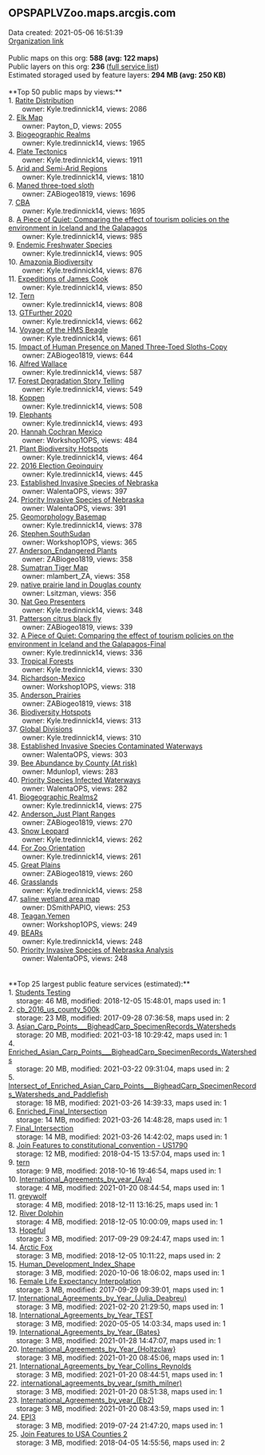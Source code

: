 <h2>OPSPAPLVZoo.maps.arcgis.com</h2> Data created: 2021-05-06 16:51:39 <br /><a target='new' href='https://OPSPAPLVZoo.maps.arcgis.com'>Organization link</a><br /><br />Public maps on this org: <b>588 (avg: 122 maps)</b><br />Public layers on this org: <b>236 </b>(<a target='new' href='https://services.arcgis.com/cogDIR5zP3E4UpXg/ArcGIS/rest/services'>full service list</a>)<br />Estimated storaged used by feature layers: <b>294 MB (avg: 250 KB)</b><br /><br />**Top 50 public maps by views:**<br />  1. <a target='new' href='https://www.arcgis.com/home/item.html?id=cc5d2f653dca4da881c645a7f7d5c4d4'>Ratite Distribution</a> <br />  &nbsp;&nbsp;&nbsp;&nbsp; &nbsp;&nbsp;owner: Kyle.tredinnick14, views: 2086<br />  2. <a target='new' href='https://www.arcgis.com/home/item.html?id=0b61076c02454d409fd95ba2693672a5'>Elk Map</a> <br />  &nbsp;&nbsp;&nbsp;&nbsp; &nbsp;&nbsp;owner: Payton_D, views: 2055<br />  3. <a target='new' href='https://www.arcgis.com/home/item.html?id=fad11084f42c41bab780c66569cd5574'>Biogeographic Realms</a> <br />  &nbsp;&nbsp;&nbsp;&nbsp; &nbsp;&nbsp;owner: Kyle.tredinnick14, views: 1965<br />  4. <a target='new' href='https://www.arcgis.com/home/item.html?id=7e7be954bb134c60b69be252d07fc000'>Plate Tectonics</a> <br />  &nbsp;&nbsp;&nbsp;&nbsp; &nbsp;&nbsp;owner: Kyle.tredinnick14, views: 1911<br />  5. <a target='new' href='https://www.arcgis.com/home/item.html?id=82eeef3d90324b0fa5a393b6bb8c3d07'>Arid and Semi-Arid Regions</a> <br />  &nbsp;&nbsp;&nbsp;&nbsp; &nbsp;&nbsp;owner: Kyle.tredinnick14, views: 1810<br />  6. <a target='new' href='https://www.arcgis.com/home/item.html?id=b373e83debae481dbe3eb4f7d5aa15dd'>Maned three-toed sloth</a> <br />  &nbsp;&nbsp;&nbsp;&nbsp; &nbsp;&nbsp;owner: ZABiogeo1819, views: 1696<br />  7. <a target='new' href='https://www.arcgis.com/home/item.html?id=8e7e7ebf861a43c9aa94af7c911a8c09'>CBA</a> <br />  &nbsp;&nbsp;&nbsp;&nbsp; &nbsp;&nbsp;owner: Kyle.tredinnick14, views: 1695<br />  8. <a target='new' href='https://www.arcgis.com/home/item.html?id=c9f5982983f240019d77b69d2350e420'>A Piece of Quiet: Comparing the effect of tourism policies on the environment in Iceland and the Galapagos</a> <br />  &nbsp;&nbsp;&nbsp;&nbsp; &nbsp;&nbsp;owner: Kyle.tredinnick14, views: 985<br />  9. <a target='new' href='https://www.arcgis.com/home/item.html?id=141e0a2d7af5455ab88dbd8aa3a4a2a5'>Endemic Freshwater Species</a> <br />  &nbsp;&nbsp;&nbsp;&nbsp; &nbsp;&nbsp;owner: Kyle.tredinnick14, views: 905<br />  10. <a target='new' href='https://www.arcgis.com/home/item.html?id=c68bb57512054a698bfcd5a812240b71'>Amazonia Biodiversity</a> <br />  &nbsp;&nbsp;&nbsp;&nbsp; &nbsp;&nbsp;owner: Kyle.tredinnick14, views: 876<br />  11. <a target='new' href='https://www.arcgis.com/home/item.html?id=ea0873c4c5234c09bba0766124d2cb61'>Expeditions of James Cook</a> <br />  &nbsp;&nbsp;&nbsp;&nbsp; &nbsp;&nbsp;owner: Kyle.tredinnick14, views: 850<br />  12. <a target='new' href='https://www.arcgis.com/home/item.html?id=84d419847d9347efadf3c09dea128a41'>Tern</a> <br />  &nbsp;&nbsp;&nbsp;&nbsp; &nbsp;&nbsp;owner: Kyle.tredinnick14, views: 808<br />  13. <a target='new' href='https://www.arcgis.com/home/item.html?id=dbf50e4931a444d1b817f9cd2147b5ed'>GTFurther 2020</a> <br />  &nbsp;&nbsp;&nbsp;&nbsp; &nbsp;&nbsp;owner: Kyle.tredinnick14, views: 662<br />  14. <a target='new' href='https://www.arcgis.com/home/item.html?id=be18f13a0f8d4c3fbd8ae97af7944686'>Voyage of the HMS Beagle</a> <br />  &nbsp;&nbsp;&nbsp;&nbsp; &nbsp;&nbsp;owner: Kyle.tredinnick14, views: 661<br />  15. <a target='new' href='https://www.arcgis.com/home/item.html?id=f4f9dd93e803492f8b4f06a33abba54e'>Impact of Human Presence on Maned Three-Toed Sloths-Copy</a> <br />  &nbsp;&nbsp;&nbsp;&nbsp; &nbsp;&nbsp;owner: ZABiogeo1819, views: 644<br />  16. <a target='new' href='https://www.arcgis.com/home/item.html?id=4ac65214af4c47bca55038f519922471'>Alfred Wallace</a> <br />  &nbsp;&nbsp;&nbsp;&nbsp; &nbsp;&nbsp;owner: Kyle.tredinnick14, views: 587<br />  17. <a target='new' href='https://www.arcgis.com/home/item.html?id=707ec6f7804541819714bdb55233745f'>Forest Degradation Story Telling</a> <br />  &nbsp;&nbsp;&nbsp;&nbsp; &nbsp;&nbsp;owner: Kyle.tredinnick14, views: 549<br />  18. <a target='new' href='https://www.arcgis.com/home/item.html?id=dbd579ac8602433dbd0d45e75d646452'>Koppen</a> <br />  &nbsp;&nbsp;&nbsp;&nbsp; &nbsp;&nbsp;owner: Kyle.tredinnick14, views: 508<br />  19. <a target='new' href='https://www.arcgis.com/home/item.html?id=79014fc365be412a86f07e57bbbe6d7b'>Elephants</a> <br />  &nbsp;&nbsp;&nbsp;&nbsp; &nbsp;&nbsp;owner: Kyle.tredinnick14, views: 493<br />  20. <a target='new' href='https://www.arcgis.com/home/item.html?id=859776c8660a4d9a9e7d2bd89a4e7b5f'>Hannah Cochran Mexico</a> <br />  &nbsp;&nbsp;&nbsp;&nbsp; &nbsp;&nbsp;owner: Workshop1OPS, views: 484<br />  21. <a target='new' href='https://www.arcgis.com/home/item.html?id=fb4b1a0ae08c4f3e8dc29a2b60b4b5ac'>Plant Biodiversity Hotspots</a> <br />  &nbsp;&nbsp;&nbsp;&nbsp; &nbsp;&nbsp;owner: Kyle.tredinnick14, views: 464<br />  22. <a target='new' href='https://www.arcgis.com/home/item.html?id=1b81ec7381e9474ca36da9617e9c3061'>2016 Election Geoinquiry</a> <br />  &nbsp;&nbsp;&nbsp;&nbsp; &nbsp;&nbsp;owner: Kyle.tredinnick14, views: 445<br />  23. <a target='new' href='https://www.arcgis.com/home/item.html?id=7fcd609b97264eb8b601be3fd18aa728'>Established Invasive Species of Nebraska</a> <br />  &nbsp;&nbsp;&nbsp;&nbsp; &nbsp;&nbsp;owner: WalentaOPS, views: 397<br />  24. <a target='new' href='https://www.arcgis.com/home/item.html?id=b253b3a18a1e494387b846a729c339b2'>Priority Invasive Species of Nebraska </a> <br />  &nbsp;&nbsp;&nbsp;&nbsp; &nbsp;&nbsp;owner: WalentaOPS, views: 391<br />  25. <a target='new' href='https://www.arcgis.com/home/item.html?id=0091ea4813a447aa87707f7ee22ccd86'>Geomorphology Basemap</a> <br />  &nbsp;&nbsp;&nbsp;&nbsp; &nbsp;&nbsp;owner: Kyle.tredinnick14, views: 378<br />  26. <a target='new' href='https://www.arcgis.com/home/item.html?id=1e002831ee45410090a494f0d1674569'>Stephen.SouthSudan</a> <br />  &nbsp;&nbsp;&nbsp;&nbsp; &nbsp;&nbsp;owner: Workshop1OPS, views: 365<br />  27. <a target='new' href='https://www.arcgis.com/home/item.html?id=19d69e14c857474f83db56bb1e83469b'>Anderson_Endangered Plants</a> <br />  &nbsp;&nbsp;&nbsp;&nbsp; &nbsp;&nbsp;owner: ZABiogeo1819, views: 358<br />  28. <a target='new' href='https://www.arcgis.com/home/item.html?id=dc918619d30e40f982c3868499b1ec2a'>Sumatran Tiger Map</a> <br />  &nbsp;&nbsp;&nbsp;&nbsp; &nbsp;&nbsp;owner: mlambert_ZA, views: 358<br />  29. <a target='new' href='https://www.arcgis.com/home/item.html?id=783f71dc7a3d4fa791aa992618eeb856'>native prairie land in Douglas county</a> <br />  &nbsp;&nbsp;&nbsp;&nbsp; &nbsp;&nbsp;owner: Lsitzman, views: 356<br />  30. <a target='new' href='https://www.arcgis.com/home/item.html?id=f4403b45520a4b90877c5bd12d87a7f8'>Nat Geo Presenters</a> <br />  &nbsp;&nbsp;&nbsp;&nbsp; &nbsp;&nbsp;owner: Kyle.tredinnick14, views: 348<br />  31. <a target='new' href='https://www.arcgis.com/home/item.html?id=6c1fccc359f64fa3bcc70f0b074accec'>Patterson citrus black fly</a> <br />  &nbsp;&nbsp;&nbsp;&nbsp; &nbsp;&nbsp;owner: ZABiogeo1819, views: 339<br />  32. <a target='new' href='https://www.arcgis.com/home/item.html?id=3a714322c2184fd4bf6e53e3bfd5414e'>A Piece of Quiet: Comparing the effect of tourism policies on the environment in Iceland and the Galapagos-Final</a> <br />  &nbsp;&nbsp;&nbsp;&nbsp; &nbsp;&nbsp;owner: Kyle.tredinnick14, views: 336<br />  33. <a target='new' href='https://www.arcgis.com/home/item.html?id=65673f1dd6bc43d79712b342c2f62ddf'>Tropical Forests</a> <br />  &nbsp;&nbsp;&nbsp;&nbsp; &nbsp;&nbsp;owner: Kyle.tredinnick14, views: 330<br />  34. <a target='new' href='https://www.arcgis.com/home/item.html?id=079fd51f03e644a0bc4e287ea7bad8b1'>Richardson-Mexico</a> <br />  &nbsp;&nbsp;&nbsp;&nbsp; &nbsp;&nbsp;owner: Workshop1OPS, views: 318<br />  35. <a target='new' href='https://www.arcgis.com/home/item.html?id=9a16d17cb62f41ebae34b35ea4040276'>Anderson_Prairies</a> <br />  &nbsp;&nbsp;&nbsp;&nbsp; &nbsp;&nbsp;owner: ZABiogeo1819, views: 318<br />  36. <a target='new' href='https://www.arcgis.com/home/item.html?id=208a3c984b0a46a28968daa41f33c83d'>Biodiversity Hotspots</a> <br />  &nbsp;&nbsp;&nbsp;&nbsp; &nbsp;&nbsp;owner: Kyle.tredinnick14, views: 313<br />  37. <a target='new' href='https://www.arcgis.com/home/item.html?id=2172243f71bb412d8c340904d65dd592'>Global Divisions</a> <br />  &nbsp;&nbsp;&nbsp;&nbsp; &nbsp;&nbsp;owner: Kyle.tredinnick14, views: 310<br />  38. <a target='new' href='https://www.arcgis.com/home/item.html?id=6e0eff1ea1d44078a47ae6519c235666'>Established Invasive Species Contaminated Waterways</a> <br />  &nbsp;&nbsp;&nbsp;&nbsp; &nbsp;&nbsp;owner: WalentaOPS, views: 303<br />  39. <a target='new' href='https://www.arcgis.com/home/item.html?id=58d647ac31784b10a20a262409e0f200'>Bee Abundance by County (At risk)</a> <br />  &nbsp;&nbsp;&nbsp;&nbsp; &nbsp;&nbsp;owner: Mdunlop1, views: 283<br />  40. <a target='new' href='https://www.arcgis.com/home/item.html?id=71d0424ca20a4556ac18871551ce835a'>Priority Species Infected Waterways</a> <br />  &nbsp;&nbsp;&nbsp;&nbsp; &nbsp;&nbsp;owner: WalentaOPS, views: 282<br />  41. <a target='new' href='https://www.arcgis.com/home/item.html?id=45120073a31449cf9f12b5d96c77c4b3'>Biogeographic Realms2</a> <br />  &nbsp;&nbsp;&nbsp;&nbsp; &nbsp;&nbsp;owner: Kyle.tredinnick14, views: 275<br />  42. <a target='new' href='https://www.arcgis.com/home/item.html?id=d35d4be89af0423ab520b70677a56e7f'>Anderson_Just Plant Ranges</a> <br />  &nbsp;&nbsp;&nbsp;&nbsp; &nbsp;&nbsp;owner: ZABiogeo1819, views: 270<br />  43. <a target='new' href='https://www.arcgis.com/home/item.html?id=95b644487ff44b39bb9939e8e2fb7c2f'>Snow Leopard</a> <br />  &nbsp;&nbsp;&nbsp;&nbsp; &nbsp;&nbsp;owner: Kyle.tredinnick14, views: 262<br />  44. <a target='new' href='https://www.arcgis.com/home/item.html?id=4f966028241b40699d7e0dd381fde08f'>For Zoo Orientation</a> <br />  &nbsp;&nbsp;&nbsp;&nbsp; &nbsp;&nbsp;owner: Kyle.tredinnick14, views: 261<br />  45. <a target='new' href='https://www.arcgis.com/home/item.html?id=51527161ca794cb2b07ba6199523bfe9'>Great Plains</a> <br />  &nbsp;&nbsp;&nbsp;&nbsp; &nbsp;&nbsp;owner: ZABiogeo1819, views: 260<br />  46. <a target='new' href='https://www.arcgis.com/home/item.html?id=483371271ae64fd78c3e91694cbdf54b'>Grasslands</a> <br />  &nbsp;&nbsp;&nbsp;&nbsp; &nbsp;&nbsp;owner: Kyle.tredinnick14, views: 258<br />  47. <a target='new' href='https://www.arcgis.com/home/item.html?id=4174b74150c24aa0919e958f6c2be3c3'>saline wetland area map</a> <br />  &nbsp;&nbsp;&nbsp;&nbsp; &nbsp;&nbsp;owner: DSmithPAPIO, views: 253<br />  48. <a target='new' href='https://www.arcgis.com/home/item.html?id=5fc4003f4b304e6d8d5da57f7365cca7'>Teagan.Yemen</a> <br />  &nbsp;&nbsp;&nbsp;&nbsp; &nbsp;&nbsp;owner: Workshop1OPS, views: 249<br />  49. <a target='new' href='https://www.arcgis.com/home/item.html?id=51b9fc52645d42908887314ace37539d'>BEARs</a> <br />  &nbsp;&nbsp;&nbsp;&nbsp; &nbsp;&nbsp;owner: Kyle.tredinnick14, views: 248<br />  50. <a target='new' href='https://www.arcgis.com/home/item.html?id=c7890efc52ee421fbb2ded1cada4bf38'>Priority Invasive Species of Nebraska Analysis</a> <br />  &nbsp;&nbsp;&nbsp;&nbsp; &nbsp;&nbsp;owner: WalentaOPS, views: 248<br /><br /><br />**Top 25 largest public feature services (estimated):**<br /> 1. <a target='new' href='https://www.arcgis.com/home/item.html?id=aae8f1c397744fe6aa32237c55a2e1e5'>Students Testing</a><br /> &nbsp;&nbsp;&nbsp;&nbsp;storage: 46 MB, modified: 2018-12-05 15:48:01, maps used in: 1<br /> 2. <a target='new' href='https://www.arcgis.com/home/item.html?id=61263ea4c4a7442f9b5fa0ea8a6f7f8a'>cb_2016_us_county_500k</a><br /> &nbsp;&nbsp;&nbsp;&nbsp;storage: 23 MB, modified: 2017-09-28 07:36:58, maps used in: 2<br /> 3. <a target='new' href='https://www.arcgis.com/home/item.html?id=b984c3f3b272429689088b38483f3cec'>Asian_Carp_Points___BigheadCarp_SpecimenRecords_Watersheds</a><br /> &nbsp;&nbsp;&nbsp;&nbsp;storage: 20 MB, modified: 2021-03-18 10:29:42, maps used in: 1<br /> 4. <a target='new' href='https://www.arcgis.com/home/item.html?id=52da09ad947e4b359b8a56c818230c64'>Enriched_Asian_Carp_Points___BigheadCarp_SpecimenRecords_Watersheds</a><br /> &nbsp;&nbsp;&nbsp;&nbsp;storage: 20 MB, modified: 2021-03-22 09:31:04, maps used in: 2<br /> 5. <a target='new' href='https://www.arcgis.com/home/item.html?id=969c25d10665417fb08b2c196ea7e430'>Intersect_of_Enriched_Asian_Carp_Points___BigheadCarp_SpecimenRecords_Watersheds_and_Paddlefish</a><br /> &nbsp;&nbsp;&nbsp;&nbsp;storage: 18 MB, modified: 2021-03-26 14:39:33, maps used in: 1<br /> 6. <a target='new' href='https://www.arcgis.com/home/item.html?id=bd3dd326a4614b51a8642e1d134d6355'>Enriched_Final_Intersection</a><br /> &nbsp;&nbsp;&nbsp;&nbsp;storage: 14 MB, modified: 2021-03-26 14:48:28, maps used in: 1<br /> 7. <a target='new' href='https://www.arcgis.com/home/item.html?id=9369658b70e649429c4f5ad5d9db72b7'>Final_Intersection</a><br /> &nbsp;&nbsp;&nbsp;&nbsp;storage: 14 MB, modified: 2021-03-26 14:42:02, maps used in: 1<br /> 8. <a target='new' href='https://www.arcgis.com/home/item.html?id=e2ebfe46a6844fb2bddb1058ae8a0c6a'>Join Features to constitutional_convention - US1790</a><br /> &nbsp;&nbsp;&nbsp;&nbsp;storage: 12 MB, modified: 2018-04-15 13:57:04, maps used in: 1<br /> 9. <a target='new' href='https://www.arcgis.com/home/item.html?id=51bfb6e71ab24ecd85078f5ab7f23af0'>tern</a><br /> &nbsp;&nbsp;&nbsp;&nbsp;storage: 9 MB, modified: 2018-10-16 19:46:54, maps used in: 1<br /> 10. <a target='new' href='https://www.arcgis.com/home/item.html?id=cfa0a36178ee4ad88114f16b85fb3f25'>International_Agreements_by_year_(Ava)</a><br /> &nbsp;&nbsp;&nbsp;&nbsp;storage: 4 MB, modified: 2021-01-20 08:44:54, maps used in: 1<br /> 11. <a target='new' href='https://www.arcgis.com/home/item.html?id=76dd17aea1bd41b9b8e238bca38cd2d9'>greywolf</a><br /> &nbsp;&nbsp;&nbsp;&nbsp;storage: 4 MB, modified: 2018-12-11 13:16:25, maps used in: 1<br /> 12. <a target='new' href='https://www.arcgis.com/home/item.html?id=ce1985c20f0d4adabf1eabbfb4fbb328'>River Dolphin</a><br /> &nbsp;&nbsp;&nbsp;&nbsp;storage: 4 MB, modified: 2018-12-05 10:00:09, maps used in: 1<br /> 13. <a target='new' href='https://www.arcgis.com/home/item.html?id=728e78eac4af4fa9aff5d5e97f8d395c'>Hopeful</a><br /> &nbsp;&nbsp;&nbsp;&nbsp;storage: 3 MB, modified: 2017-09-29 09:24:47, maps used in: 1<br /> 14. <a target='new' href='https://www.arcgis.com/home/item.html?id=019e1bb376fe4bf1a7615339fd39ef8d'>Arctic Fox</a><br /> &nbsp;&nbsp;&nbsp;&nbsp;storage: 3 MB, modified: 2018-12-05 10:11:22, maps used in: 2<br /> 15. <a target='new' href='https://www.arcgis.com/home/item.html?id=0c116363ab9848cdac949c6a85dc3aad'>Human_Development_Index_Shape</a><br /> &nbsp;&nbsp;&nbsp;&nbsp;storage: 3 MB, modified: 2020-10-06 18:06:02, maps used in: 1<br /> 16. <a target='new' href='https://www.arcgis.com/home/item.html?id=6e83d919b5a8440abeab2631db27aa51'>Female Life Expectancy Interpolation</a><br /> &nbsp;&nbsp;&nbsp;&nbsp;storage: 3 MB, modified: 2017-09-29 09:39:01, maps used in: 1<br /> 17. <a target='new' href='https://www.arcgis.com/home/item.html?id=e55ff1d62e5e47489b9aa82b349c4bcd'>International_Agreements_by_Year_(Julia_Deabreu)</a><br /> &nbsp;&nbsp;&nbsp;&nbsp;storage: 3 MB, modified: 2021-02-20 21:29:50, maps used in: 1<br /> 18. <a target='new' href='https://www.arcgis.com/home/item.html?id=6b1d0d6f1587484a969421b7b402e186'>International_Agreements_by_Year_TEST</a><br /> &nbsp;&nbsp;&nbsp;&nbsp;storage: 3 MB, modified: 2020-05-05 14:03:34, maps used in: 1<br /> 19. <a target='new' href='https://www.arcgis.com/home/item.html?id=ea931a45206d4178b1b3bb675520a053'>International_Agreements_by_Year_{Bates}</a><br /> &nbsp;&nbsp;&nbsp;&nbsp;storage: 3 MB, modified: 2021-01-28 14:47:07, maps used in: 1<br /> 20. <a target='new' href='https://www.arcgis.com/home/item.html?id=7db12d001fd54bc48fef1564c68d5922'>International_Agreements_by_Year_{Holtzclaw}</a><br /> &nbsp;&nbsp;&nbsp;&nbsp;storage: 3 MB, modified: 2021-01-20 08:45:06, maps used in: 1<br /> 21. <a target='new' href='https://www.arcgis.com/home/item.html?id=cc57764811694fa9ac906faa7375b95b'>International_Agreements_by_Year_Collins_Reynolds</a><br /> &nbsp;&nbsp;&nbsp;&nbsp;storage: 3 MB, modified: 2021-01-20 08:44:51, maps used in: 1<br /> 22. <a target='new' href='https://www.arcgis.com/home/item.html?id=f261288a77e14a39af1c0994551faac2'>international_agreements_by_year_(smith_milner)</a><br /> &nbsp;&nbsp;&nbsp;&nbsp;storage: 3 MB, modified: 2021-01-20 08:51:38, maps used in: 1<br /> 23. <a target='new' href='https://www.arcgis.com/home/item.html?id=6d9072adb8254cbb83f308b3fc00502f'>International_Agreements_by_year_(Eb2)</a><br /> &nbsp;&nbsp;&nbsp;&nbsp;storage: 3 MB, modified: 2021-01-20 08:43:59, maps used in: 1<br /> 24. <a target='new' href='https://www.arcgis.com/home/item.html?id=b17d26f12f734b14a4e1ddda4fa6138e'>EPI3</a><br /> &nbsp;&nbsp;&nbsp;&nbsp;storage: 3 MB, modified: 2019-07-24 21:47:20, maps used in: 1<br /> 25. <a target='new' href='https://www.arcgis.com/home/item.html?id=06473b11e08c4117aaebe01a05515c8f'>Join Features to USA Counties 2</a><br /> &nbsp;&nbsp;&nbsp;&nbsp;storage: 3 MB, modified: 2018-04-05 14:55:56, maps used in: 2<br />